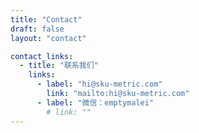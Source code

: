```yaml
---
title: "Contact"
draft: false
layout: "contact"

contact_links:
  - title: "联系我们"
    links:
      - label: "hi@sku-metric.com"
        link: "mailto:hi@sku-metric.com"
      - label: "微信：emptymalei"
        # link: ""
---
```

